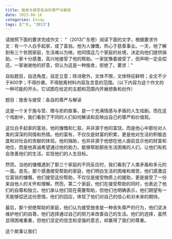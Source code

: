 ```yaml
---
title: 施舍与接受各自的尊严与解读
date: 2023-06-16
categories: Essay
tags: [广东, "2013"]
---
```




请按照下面的要求完成作文：
"（2013广东卷）阅读下面的文字，根据要求作文：有一个人白手起家，成了富翁。他为人慷慨，热心于慈善事业。一天，他了解到有三个贫困家庭，生活难以为继。他同情这几个家庭的处境，决定向他们提供捐助。一家十分感激，高兴地接受了他的帮助。一家犹豫着接受了，但声明一定会偿还。一家谢谢他的好意，但认为这是一种施舍，拒绝了。要求："

自拟题目，自选角度，自定立意；除诗歌外，文体不限，文体特征鲜明；全文不少于800字；不得抄袭，不得脱离材料内容及含意的范围。（以下内容为这个作文的一种可能的开头，它试图在给定的主题和范围内开展想象和创作）

题目：施舍与接受：各自的尊严与解读

这是一个关于施与受、赠与拒的故事，是一个充满情感与矛盾的人生戏剧。而在这个戏剧中，我们看到了不同的人们如何解读和反映出自己的尊严和价值观。

这位白手起家的富翁，他的慷慨和仁慈，并非源于他的富饶，而是他心中那份对人类的深深的同情和热情。他的富有，不仅仅是财富的积累，更是他对生活的积极态度和对社会的贡献的体现。他的捐助，也并非源于他想在他人面前显示他的财富和地位，而是他真诚希望通过他的助力，能够帮助那些生活困难的人们，让他们有机会改善他们的生活，实现他们的人生目标。

然而，当他的慷慨遇到了那三个家庭的不同反应时，我们看到了人类矛盾和多元的一面。首先，那个感激接受帮助的家庭，他们明白生活的困难和艰苦，他们感激这位富翁的慷慨，他们接受这份帮助，不仅仅是接受物质上的援助，更是接受了一份来自他人的关怀和理解。然而，第二个家庭，他们在接受帮助的同时，也表达了他们的自尊和独立。他们承认他们现在需要帮助，但他们也明确表示，他们期望有一天能够偿还这份恩情。他们的回应，体现了他们对自己的信心和对未来的期待。

最后，那个拒绝帮助的家庭，他们认为接受施舍是一种丧失尊严的行为，他们坚决维护他们的自尊，他们选择通过自己的努力来改善自己的生活。他们的选择，虽然显得困难重重，但他们坚定的信念和坚强的意志，却赢得了我们的尊重。

这个故事让我们